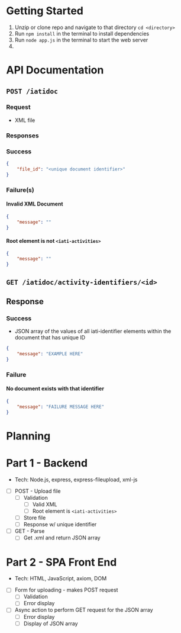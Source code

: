 # Getting Started

1. Unzip or clone repo and navigate to that directory `cd <directory>`
2. Run `npm install` in the terminal to install dependencies
3. Run `node app.js` in the terminal to start the web server
4. 

# API Documentation

## `POST /iatidoc`

### Request
- XML file

### Responses

### Success
```json
{
    "file_id": "<unique document identifier>"
}
```

### Failure(s)
#### Invalid XML Document
```json
{
    "message": ""
}
```

#### Root element is not `<iati-activities>`
```json
{
    "message": ""
}
```

## `GET /iatidoc/activity-identifiers/<id>`

## Response

### Success
- JSON array of the values of all iati-identifier elements within the document that has unique ID
```json
{
    "message": "EXAMPLE HERE"
}
```

### Failure
#### No document exists with that identifier
```json
{
    "message": "FAILURE MESSAGE HERE"
}
```



# Planning

# Part 1 - Backend
- Tech: Node.js, express, express-fileupload, xml-js
- [ ] POST - Upload file
    - [ ] Validation
        - [ ] Valid XML
        - [ ] Root element is `<iati-activities>`
    - [ ] Store file
    - [ ] Response w/ unique identifier
- [ ] GET - Parse 
    - [ ] Get .xml and return JSON array

# Part 2 - SPA Front End
- Tech: HTML, JavaScript, axiom, DOM
- [ ] Form for uploading - makes POST request
    - [ ] Validation
    - [ ] Error display
- [ ] Async action to perform GET request for the JSON array
    - [ ] Error display
    - [ ] Display of JSON array
